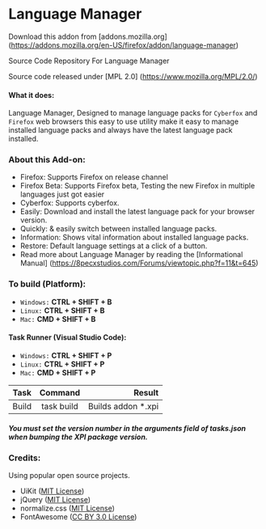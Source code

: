 Language Manager
========

Download this addon from [addons.mozilla.org] (https://addons.mozilla.org/en-US/firefox/addon/language-manager)

Source Code Repository For Language Manager

Source code released under [MPL 2.0] (https://www.mozilla.org/MPL/2.0/)

#### What it does: 
Language Manager, Designed to manage language packs for `Cyberfox` and `Firefox` web 
browsers this easy to use utility make it easy to manage installed language packs and always have 
the latest language pack installed.


### About this Add-on:

- Firefox: Supports Firefox on release channel
- Firefox Beta: Supports Firefox beta, Testing the new Firefox in multiple languages just got easier
- Cyberfox: Supports cyberfox.
- Easily: Download and install the latest language pack for your browser version.
- Quickly: & easily switch between installed language packs.
- Information: Shows vital information about installed language packs.
- Restore: Default language settings at a click of a button.
- Read more about Language Manager by reading the [Informational Manual] (https://8pecxstudios.com/Forums/viewtopic.php?f=11&t=645)


###  To build (Platform):

- `Windows:` __CTRL + SHIFT + B__
- `Linux:` __CTRL + SHIFT + B__
- `Mac:` __CMD + SHIFT + B__


#### Task Runner (Visual Studio Code):

- `Windows:` __CTRL + SHIFT + P__
- `Linux:` __CTRL + SHIFT + P__
- `Mac:` __CMD + SHIFT + P__

| Task | Command | Result |
|----------|:-------------:|------:|
| Build | task build | Builds addon *.xpi |

##### You must set the version number in the arguments field of tasks.json when bumping the XPI package version.


### Credits:

Using popular open source projects.
* UiKit ([MIT License](http://opensource.org/licenses/MIT))
* jQuery ([MIT License](http://opensource.org/licenses/MIT))
* normalize.css ([MIT License](http://opensource.org/licenses/MIT))
* FontAwesome ([CC BY 3.0 License](http://creativecommons.org/licenses/by/3.0/))

